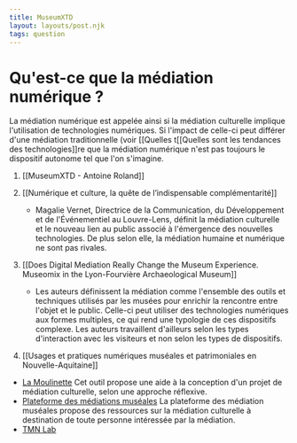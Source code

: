 ```yaml
---
title: MuseumXTD
layout: layouts/post.njk
tags: question
---
```

# Qu'est-ce que la médiation numérique ?

La médiation numérique est appelée ainsi si la médiation culturelle implique l'utilisation de technologies numériques. Si l'impact de celle-ci peut différer d'une médiation traditionnelle (voir [[Quelles t[[Quelles sont les tendances des technologies]]re que la médiation numérique n'est pas toujours le dispositif autonome tel que l'on s'imagine. 

1. [[MuseumXTD - Antoine Roland]]
2. [[Numérique et culture, la quête de l’indispensable complémentarité]]
	- Magalie Vernet, Directrice de la Communication, du Développement et de l'Événementiel au Louvre-Lens, définit la médiation culturelle et le nouveau lien au public associé à l'émergence des nouvelles technologies. De plus selon elle, la médiation humaine et numérique ne sont pas rivales. 

2. [[Does Digital Mediation Really Change the Museum Experience. Museomix in the Lyon-Fourvière Archaeological Museum]]
	- Les auteurs définissent la médiation comme l'ensemble des outils et techniques utilisés par les musées pour enrichir la rencontre entre l'objet et le public. Celle-ci peut utiliser des technologies numériques aux formes multiples, ce qui rend une typologie de ces dispositifs complexe. Les auteurs travaillent d'ailleurs selon les types d'interaction avec les visiteurs et non selon les types de dispositifs.  

3. [[Usages et pratiques numériques muséales et patrimoniales en Nouvelle-Aquitaine]]


- [La Moulinette](https://www.lamoulinette.ch/)
  Cet outil propose une aide à la conception d'un projet de médiation culturelle, selon une approche réflexive. 
- [Plateforme des médiations muséales](http://www.plateforme-mediation-museale.fr/ressources)
  La plateforme des médiation muséales propose des ressources sur la médiation culturelle à destination de toute personne intéressée par la médiation. 
- [TMN Lab](https://www.tmnlab.com/)